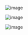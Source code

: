 ![image](https://github.com/user-attachments/assets/95acba69-644c-4c63-ba91-af0567abc951)

![image](https://github.com/user-attachments/assets/61b84f69-0661-43da-93e8-06450857467f)

![image](https://github.com/user-attachments/assets/4fd680d2-dda4-4750-b71d-213bd87dc0f8)
